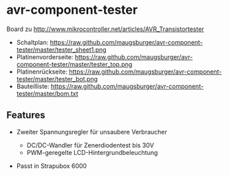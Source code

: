 avr-component-tester
====================

Board zu http://www.mikrocontroller.net/articles/AVR_Transistortester

* Schaltplan: https://raw.github.com/maugsburger/avr-component-tester/master/tester_sheet1.png
* Platinenvorderseite: https://raw.github.com/maugsburger/avr-component-tester/master/tester_top.png
* Platinenrückseite: https://raw.github.com/maugsburger/avr-component-tester/master/tester_bot.png
* Bauteilliste: https://raw.github.com/maugsburger/avr-component-tester/master/bom.txt

## Features

* Zweiter Spannungsregler für unsaubere Verbraucher
    * DC/DC-Wandler für Zenerdiodentest bis 30V
    * PWM-geregelte LCD-Hintergrundbeleuchtung

* Passt in Strapubox 6000
